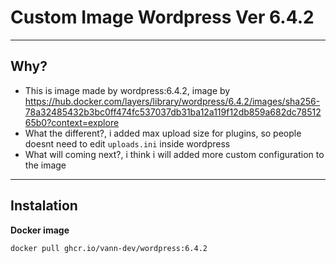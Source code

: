 # Custom Image Wordpress Ver 6.4.2
___

## Why?
- This is image made by wordpress:6.4.2, image by https://hub.docker.com/layers/library/wordpress/6.4.2/images/sha256-78a32485432b3bc0ff474fc537037db31ba12a119f12db859a682dc7851265b0?context=explore
- What the different?, i added max upload size for plugins, so people doesnt need to edit `uploads.ini` inside wordpress
- What will coming next?, i think i will added more custom configuration to the image

___

## Instalation

**Docker image**
```
docker pull ghcr.io/vann-dev/wordpress:6.4.2
```

